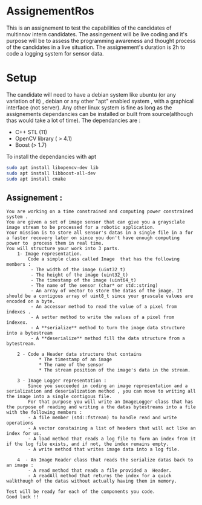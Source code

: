 # AssignementRos
This is an assignement to test the capabilities of the candidates of multinnov intern candidates.
The assingement will be live coding and it's purpose will be to assess the programming awareness and 
thought process of the candidates in a live situation. 
The assignement's duration is 2h to code a logging system for sensor data.

# Setup 
The candidate will need to have a debian system like ubuntu (or any variation of it) , debian or any other "apt" enabled system , with a graphical interface (not  server).
Any other linux system is fine as long as the assignements dependancies can be installed or built from source(although thas would take a lot of time). 
The dependancies are : 
 - C++ STL (11)
 - OpenCV library ( > 4.1)
 - Boost (> 1.7)

 To install the dependancies with apt 
 ```bash
 sudo apt install libopencv-dev lib
 sudo apt install libboost-all-dev
 sudo apt install cmake 
 ```
## Assignement : 
    You are working on a time constrained and computing power constrained system . 
    You are given a set of image sensor that can give you a graysclale image stream to be processed for a robotic application.
    Your mission is to store all sensor's datas in a single file in a for a faster recovery later on since you don't have enough computing  power to  process them in real time.
    You will structure your work into 3 parts. 
        1- Image representation.
            Code a simple class called Image  that has the following members : 
             - The width of the image (uint32_t)
             - The height of the image (uint32_t)
             - The timestamp of the image (uint64_t)
             - The name of the sensor (char* or std::string)
             - An array of vector to store the datas of the image. It should be a contigous array of uint8_t since your grascale values are encoded on a byte.
             - An accessor method to read the value of a pixel from indexes .  
             - A setter method to write the values of a pixel from indexex. 
             - A **serialize** method to turn the image data structure into a bytestream
             - A **deserialize** method fill the data structure from a bytestream.
        
        2 - Code a Header data structure that contains 
                * The timestamp of an image
                * The name of the sensor
                * The stream position of the image's data in the stream. 
        
        3 - Image Logger representation : 
            Since you succeeded in coding an image representation and a serialization and deserialization method , you can move to writing all the image into a single contigous file.
            For that purpose you will write an ImageLogger class that has the purpose of reading and writing a the datas bytestreams into a file with the following members : 
            - A file member (std::fstream) to handle read and write operations 
            - A vector constaining a list of headers that will act like an index for us.
            - A load method that reads a log file to form an index from it if the log file exists, and if not, the index remains empty.
            - A write method that writes image data into a log file. 
            
        4  - An Image Reader class that reads the serialize datas back to an image : 
            - A read method that reads a file provided a  Header.
            - A readAll method that returns the index for a quick walkthough of the datas without actually having them in memory. 
        
    Test will be ready for each of the components you code.
    Good luck !!

 
    